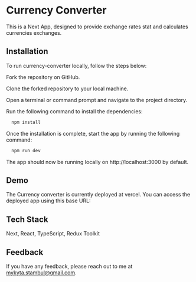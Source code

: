
# Currency Converter

This is a Next App, designed to provide exchange rates stat and calculates currencies exchanges.
## Installation

To run currency-converter locally, follow the steps below:

Fork the repository on GitHub.

Clone the forked repository to your local machine.

Open a terminal or command prompt and navigate to the project directory.

Run the following command to install the dependencies:

```bash
  npm install
```
Once the installation is complete, start the app by running the following command:
```bash
  npm run dev
```
The app should now be running locally on http://localhost:3000 by default.
## Demo

The Currency converter is currently deployed at vercel. You can access the deployed app using this base URL:


## Tech Stack

Next, React, TypeScript, Redux Toolkit


## Feedback

If you have any feedback, please reach out to me at mykyta.stambul@gmail.com.

